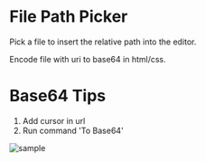 # File Path Picker

Pick a file to insert the relative path into the editor.

Encode file with uri to base64 in html/css.

# Base64 Tips

1. Add cursor in url
2. Run command 'To Base64'

![sample](https://user-images.githubusercontent.com/2148292/42270451-7a916698-7fb3-11e8-8642-16688c9fa681.gif)
